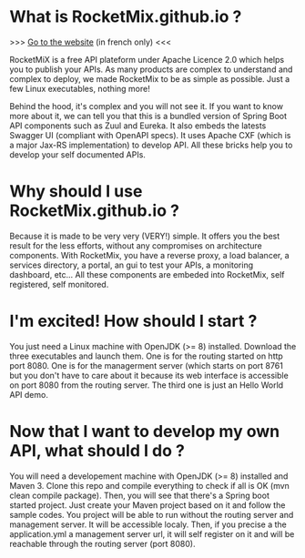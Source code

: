 # What is RocketMix.github.io ?

\>\>\> [Go to the website](https://rocketmix.github.io "https://rocketmix.github.io") (in french only) <<<

RocketMiX is a free API plateform under Apache Licence 2.0 which helps you to publish your APIs. As many products are complex to understand and complex to deploy, we made RocketMix to be as simple as possible. Just a few Linux executables, nothing more! 

Behind the hood, it's complex and you will not see it. If you want to know more about it, we can tell you that this is a bundled version of Spring Boot API components such as Zuul and Eureka. It also embeds the latests Swagger UI (compliant with OpenAPI specs). It uses Apache CXF (which is a major Jax-RS implementation) to develop API. All these bricks help you to develop your self documented APIs.

# Why should I use RocketMix.github.io ?

Because it is made to be very very (VERY!) simple. It offers you the best result for the less efforts, without any compromises on architecture components. With RocketMix, you have a reverse proxy, a load balancer, a services directory, a portal, an gui to test your APIs, a monitoring dashboard, etc... All these components are embeded into RocketMix, self registered, self monitored.

# I'm excited! How should I start ?

You just need a Linux machine with OpenJDK (>= 8) installed. Download the three executables and launch them. One is for the routing started on http port 8080. One is for the managerment server (which starts on port 8761 but you don't have to care about it because its web interface is accessible on port 8080 from the routing server. The third one is just an Hello World API demo.

# Now that I want to develop my own API, what should I do ?

You will need a developement machine with OpenJDK (>= 8) installed and Maven 3. Clone this repo and compile everything to check if all is OK (mvn clean compile package). Then, you will see that there's a Spring boot started project. Just create your Maven project based on it and follow the sample codes. You project will be able to run without the routing server and management server. It will be accessible localy. Then, if you precise a the application.yml a management server url, it will self register on it and will be reachable through the routing server (port 8080).    
